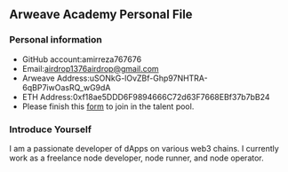 ## Arweave Academy Personal File

### Personal information

- GitHub account:amirreza767676
- Email:airdrop1376airdrop@gmail.com
- Arweave Address:uSONkG-lOvZBf-Ghp97NHTRA-6qBP7iwOasRQ_wG9dA
- ETH Address:0xf18ae5DDD6F9894666C72d63F7668EBf37b7bB24
- Please finish this [form](https://docs.google.com/forms/d/e/1FAIpQLSfWA5fIIcBgmRppm3jNz5vmf9Mai_QMVil-2pO4r7YKn_Zhtw/viewform?usp=sf_link) to join in the talent pool.

### Introduce Yourself
I am a passionate developer of dApps on various web3 chains. I currently work as a freelance node developer, node runner, and node operator.

